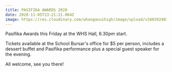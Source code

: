 ```yaml
---
title: PASIFIKA AWARDS 2020
date: 2020-11-05T23:21:21.064Z
image: https://res.cloudinary.com/whanganuihigh/image/upload/v1603924031/Events/ticket-without-number.jpg
---
```

Pasifika Awards this Friday at the WHS Hall, 6.30pm start. 

Tickets available at the School Bursar's office for $5 per person, includes a dessert buffet and Pasifika performance plus a special guest speaker for the evening. 

All welcome, see you there!